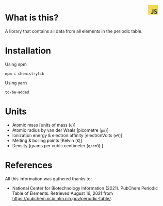 [<img align="right" alt="JavaScript" width="32px" src="https://raw.githubusercontent.com/github/explore/main/topics/javascript/javascript.png" />][JavaScript_Site]

[JavaScript_Site]: https://developer.mozilla.org/en-US/docs/Web/JavaScript

# What is this?
A library that contains all data from all elements in the periodic table.

# Installation
Using npm
```
npm i chemistrylib
```

Using yarn
```
to-be-added
```

# Units
- Atomic mass [units of mass (`u`)]
- Atomic radius by van der Waals [picometre (`pm`)]
- Ionization energy & electron affinity [electronVolts (`eV`)]
- Melting & boiling points [Kelvin (`K`)]
- Density [grams per cubic centimeter (`g/cm3`) ]

# References
All this information was gathered thanks to:
- National Center for Biotechnology Information (2021). PubChem Periodic Table of Elements. Retrieved August 16, 2021 from https://pubchem.ncbi.nlm.nih.gov/periodic-table/.
